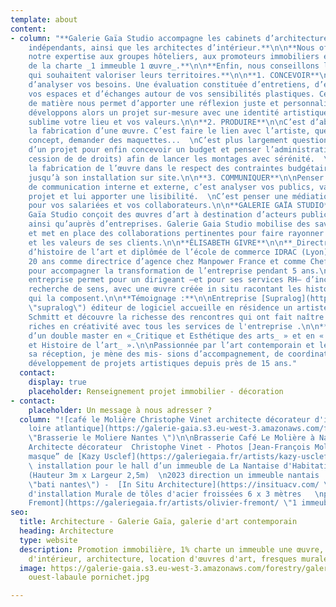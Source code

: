 ```yaml
---
template: about
content:
- column: "**Galerie Gaïa Studio accompagne les cabinets d’architecture,  \nles architectes
    indépendants, ainsi que les architectes d’intérieur.**\n\n**Nous offrons également
    notre expertise aux groupes hôteliers, aux promoteurs immobiliers et aux signataires
    de la charte _1 immeuble 1 œuvre_.**\n\n**Enfin, nous conseillons les collectivités
    qui souhaitent valoriser leurs territoires.**\n\n**1. CONCEVOIR**\n\nIl s’agit
    d’analyser vos besoins. Une évaluation constituée d’entretiens, d’études de
    vos espaces et d’échanges autour de vos sensibilités plastiques. Cette récolte
    de matière nous permet d’apporter une réflexion juste et personnalisée. Nous
    développons alors un projet sur-mesure avec une identité artistique forte, qui
    sublime votre lieu et vos valeurs.\n\n**2. PRODUIRE**\n\nC’est d’abord planifier
    la fabrication d’une œuvre. C’est faire le lien avec l’artiste, questionner son
    concept, demander des maquettes...  \nC’est plus largement questionner la faisabilité
    d’un projet pour enfin concevoir un budget et penser l’administratif (contrats,
    cession de de droits) afin de lancer les montages avec sérénité.  \nNous suivons
    la fabrication de l’œuvre dans le respect des contraintes budgétaires et calendaires,
    jusqu’à son installation sur site.\n\n**3. COMMUNIQUER**\n\nPenser une stratégie
    de communication interne et externe, c’est analyser vos publics, valoriser le
    projet et lui apporter une lisibilité.  \nC’est penser une médiation pertinente
    pour vos salariées et vos collaborateurs.\n\n**GALERIE GAÏA STUDIO**\n\nGalerie
    Gaïa Studio conçoit des œuvres d’art à destination d’acteurs publics et privés
    ainsi qu’auprès d’entreprises. Galerie Gaia Studio mobilise des savoir-faire
    et met en place des collaborations pertinentes pour faire rayonner les ambitions
    et les valeurs de ses clients.\n\n**ÉLISABETH GIVRE**\n\n**_Directrice_**\n\nPassionnée
    d’histoire de l’art et diplômée de l’école de commerce IDRAC (Lyon), j’ai travaillé
    20 ans comme directrice d’agence chez Manpower France et comme Chef de projets
    pour accompagner la transformation de l’entreprise pendant 5 ans.\n\nL’art en
    entreprise permet pour un dirigeant –et pour ses services RH– d’incarner cette
    recherche de sens, avec une œuvre créée in situ racontant les histoires humaines
    qui la composent.\n\n**Témoignage :**\n\nEntreprise [Supralog](https://www.reseau-entreprendre.org/fr/blog/artiste-plasticien-en-residence-dans-une-entreprise/
    \"supralog\") éditeur de logiciel accueille en résidence un artiste  Matthieu
    Schmitt et découvre la richesse des rencontres qui ont fait naître des interactions
    riches en créativité avec tous les services de l'entreprise .\n\n**INÈS BEN BRAHIM**\n\n**_Adjointe_**\n\nDiplômée
    d’un double master en «_Critique et Esthétique des arts_ » et en « _Recherche
    et Histoire de l’art_ ».\n\nPassionnée par l’art contemporain et les enjeux de
    sa réception, je mène des mis- sions d’accompagnement, de coordination et de
    développement de projets artistiques depuis près de 15 ans."
  contact:
    display: true
    placeholder: Renseignement projet immobilier - décoration
- contact:
    placeholder: Un message à nous adresser ?
  column: "![café le Molière Christophe Vinet architecte décorateur d'intérieur nantes
    loire atlantique](https://galerie-gaia.s3.eu-west-3.amazonaws.com/forestry/galeriegaia@brasserielemoliere@jeanfrancoismoliere.jpg
    \"Brasserie le Moliere Nantes \")\n\nBrasserie Café Le Molière à Nantes - Réalisation
    Architecte décorateur  Christophe Vinet - Photos [Jean-François Molliere]()\n\n![](https://galerie-gaia.s3.eu-west-3.amazonaws.com/forestry/masque.jpg)\n\n“Le
    masque” de [Kazy Usclef](https://galeriegaia.fr/artists/kazy-usclef/ \"1% artistique\")
    \ installation pour le hall d’un immeuble de La Nantaise d'Habitation en 2023
    (Hauteur 3m x Largeur 2,5m)  \n2023 direction un immeuble nantais  \n[Groupe Bati-Nantes](https://www.batinantes.fr/
    \"bati nantes\") -  [In Situ Architecture](https://insituacv.com/ \"in situ acv\")\n\n![](https://galerie-gaia.s3.eu-west-3.amazonaws.com/forestry/mural-11-compressions-500x200-15000-1.jpg)\n\nProjet
    d'installation Murale de tôles d'acier froissées 6 x 3 mètres   \npar [Olivier
    Fremont](https://galeriegaia.fr/artists/olivier-fremont/ \"1 immeuble 1 oeuvre\")"
seo:
  title: Architecture - Galerie Gaïa, galerie d'art contemporain
  heading: Architecture
  type: website
  description: Promotion immobilière, 1% charte un immeuble une œuvre, décoration
    d'intérieur, architecture, location d'œuvres d'art, fresques murales, street art...
  image: https://galerie-gaia.s3.eu-west-3.amazonaws.com/forestry/galeriegaia-magazinecoté
    ouest-labaule pornichet.jpg

---
```

